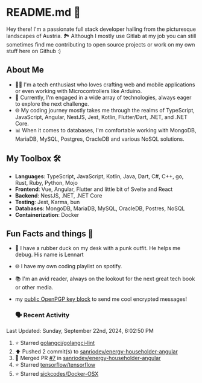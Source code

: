 # README.md 🚀

Hey there! I'm a passionate full stack developer hailing from the picturesque landscapes of Austria. 🏞️
Although I mostly use Gitlab at my job you can still sometimes find me contributing to open source projects or work on my own stuff here on Github :)

## About Me

- 🧑‍💻 I'm a tech enthusiast who loves crafting web and mobile applications or even working with Microcontrollers like Arduino.
- 💼 Currently, I'm engaged in a wide array of technologies, always eager to explore the next challenge.
- 🌐 My coding journey mostly takes me through the realms of TypeScript, JavaScript, Angular, NestJS, Jest, Kotlin, Flutter/Dart, .NET, and .NET Core.
- 📊 When it comes to databases, I'm comfortable working with MongoDB, MariaDB, MySQL, Postgres, OracleDB and various NoSQL solutions.

## My Toolbox 🛠️

- **Languages**: TypeScript, JavaScript, Kotlin, Java, Dart, C#, C++, go, Rust, Ruby, Python, Mojo
- **Frontend**: Vue, Angular, Flutter and little bit of Svelte and React
- **Backend**: NestJS, .NET, .NET Core
- **Testing**: Jest, Karma, bun
- **Databases**: MongoDB, MariaDB, MySQL, OracleDB, Postres, NoSQL
- **Containerization**: Docker

## Fun Facts and things 🌟
- 🦆 I have a rubber duck on my desk with a punk outfit. He helps me debug. His name is Lennart
- 🌐 I have my own coding playlist on spotify.
- 📚 I'm an avid reader, always on the lookout for the next great tech book or other media.
- my <a href="https://raw.githubusercontent.com/sanriodev/sanriodev/main/key.gpg" target="_blank">public OpenPGP key block</a> to send me cool encrypted messages!

  ### 🗣 Recent Activity

<!--RECENT_ACTIVITY:last_update-->
Last Updated: Sunday, September 22nd, 2024, 6:02:50 PM
<!--RECENT_ACTIVITY:last_update_end-->
<!--RECENT_ACTIVITY:start-->
1. ⭐ Starred [golangci/golangci-lint](https://github.com/golangci/golangci-lint)<br>
2. ⬆️ Pushed 2 commit(s) to [sanriodev/energy-householder-angular](https://github.com/sanriodev/energy-householder-angular)<br>
3. 🎉 Merged PR [#7](https://github.com/sanriodev/energy-householder-angular/pull/7) in [sanriodev/energy-householder-angular](https://github.com/sanriodev/energy-householder-angular)<br>
4. ⭐ Starred [tensorflow/tensorflow](https://github.com/tensorflow/tensorflow)<br>
5. ⭐ Starred [sickcodes/Docker-OSX](https://github.com/sickcodes/Docker-OSX)<br>
<!--RECENT_ACTIVITY:end-->
